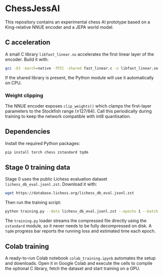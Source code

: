 # ChessJessAI

This repository contains an experimental chess AI prototype based on a King-relative NNUE encoder and a JEPA world model.

## C acceleration

A small C library `libfast_linear.so` accelerates the first linear layer of the encoder. Build it with:

```sh
gcc -O3 -march=native -fPIC -shared fast_linear.c -o libfast_linear.so
```

If the shared library is present, the Python module will use it automatically on CPU.

### Weight clipping

The NNUE encoder exposes `clip_weights()` which clamps the first-layer
parameters to the Stockfish range (±127/64). Call this periodically during
training to keep the network compatible with int8 quantisation.

## Dependencies

Install the required Python packages:

```sh
pip install torch chess zstandard tqdm
```

## Stage 0 training data

Stage 0 uses the public Lichess evaluation dataset `lichess_db_eval.jsonl.zst`.
Download it with:

```sh
wget https://database.lichess.org/lichess_db_eval.jsonl.zst
```

Then run the training script:

```sh
python training.py --data lichess_db_eval.jsonl.zst --epochs 1 --batch 32
```

The `training.py` loader streams the compressed file directly using the
`zstandard` module, so it never needs to be fully decompressed on disk. A
`tqdm` progress bar reports the running loss and estimated time each epoch.

## Colab training

A ready-to-run Colab notebook `colab_training.ipynb` automates the setup and downloads.
Open it in Google Colab and execute the cells to compile the optional C library, fetch the dataset and start training on a GPU.
